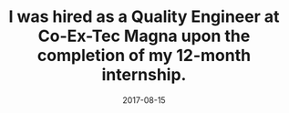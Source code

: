 ---
title: I was hired as a Quality Engineer at Co-Ex-Tec Magna upon the completion of my 12-month internship.
date: 2017-08-15
categories: [news]
tags: [news]
---